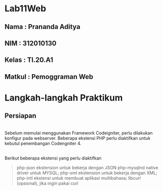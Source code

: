 # Lab11Web

## Nama : Prananda Aditya

## NIM : 312010130

## Kelas : TI.20.A1

## Matkul : Pemoggraman Web

# Langkah-langkah Praktikum

## Persiapan
<br>Sebelum memulai menggunakan Framework Codeigniter, perlu dilakukan konfigur pada webserver. Beberapa ekstensi PHP perlu diaktifkan untuk kebutul penembangan Codengniter 4.

<br>Berikut beberapa ekstensi yang perlu diaktifkan
> php-json ekstension untuk bekerja dengan JSON
> php-mysqlnd native driver untuk MYSQL;
> php-xml ekstension untuk bekerja dengan XML;
> php-intl ekstensi untuk membuat aplikasi multibahasa;
> libcurl (opsional), jika ingin pakai curl